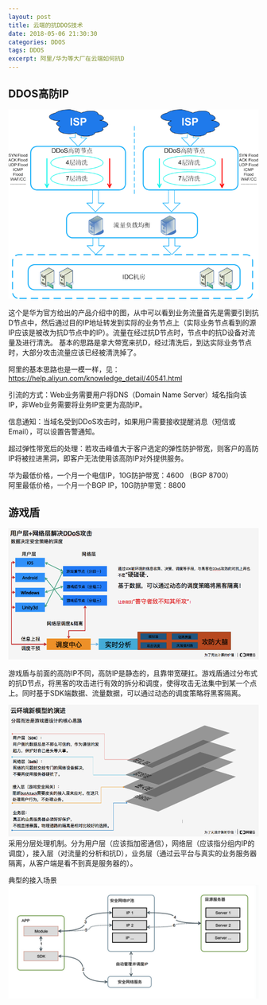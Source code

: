 ```yaml
---
layout: post
title: 云端的抗DDOS技术
date: 2018-05-06 21:30:30
categories: DDOS
tags: DDOS
excerpt: 阿里/华为等大厂在云端如何抗D
---
```



## DDOS高防IP
![image](\assets\ddos\1.png)


这个是华为官方给出的产品介绍中的图，从中可以看到业务流量首先是需要引到抗D节点中，然后通过目的IP地址转发到实际的业务节点上（实际业务节点看到的源IP应该是被改为抗D节点中的IP）。流量在经过抗D节点时，节点中的抗D设备对流量及进行清洗。
基本的思路是拿大带宽来抗D，经过清洗后，到达实际业务节点时，大部分攻击流量应该已经被清洗掉了。  

阿里的基本思路也是一模一样，见：https://help.aliyun.com/knowledge_detail/40541.html

引流的方式：Web业务需要用户将DNS（Domain Name Server）域名指向该IP，非Web业务需要将业务IP变更为高防IP。  
  
信息通知：当域名受到DDoS攻击时，如果用户需要接收提醒消息（短信或Email），可以设置告警通知。  

超过弹性带宽后的处理：若攻击峰值大于客户选定的弹性防护带宽，则客户的高防IP将被拉进黑洞，即客户无法使用该高防IP对外提供服务。  

华为最低价格，一个月一个电信IP，10G防护带宽：4600 （BGP 8700）  
阿里最低价格，一个月一个BGP IP，10G防护带宽：8800



## 游戏盾
![image](\assets\ddos\2.png)

游戏盾与前面的高防IP不同，高防IP是静态的，且靠带宽硬扛。游戏盾通过分布式的抗D节点，将黑客的攻击进行有效的拆分和调度，使得攻击无法集中到某一个点上。同时基于SDK端数据、流量数据，可以通过动态的调度策略将黑客隔离。

![image](\assets\ddos\3.png)
采用分层处理机制。分为用户层（应该指加密通信），网络层（应该指分组内IP的调度），接入层（对流量的分析和抗D），业务层（通过云平台与真实的业务服务器隔离，从客户端是看不到真是服务器的）。

典型的接入场景  
![image](\assets\ddos\4.png)

